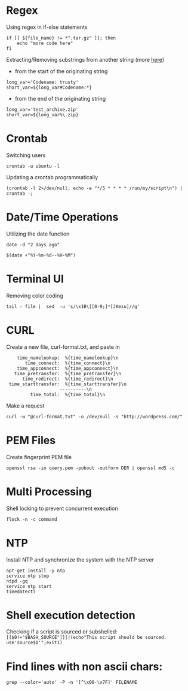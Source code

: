 # Regex 
Using regex in if-else statements
```shell
if [[ ${file_name} != *".tar.gz" ]]; then
    echo "more code here"
fi
```

Extracting/Removing substrings from another string (more [here](https://www.tldp.org/LDP/abs/html/string-manipulation.html))
* from the start of the originating string
```shell
long_var='Codename:	trusty'
short_var=${long_var#Codename:*}
```

* from the end of the originating string
```shell
long_var='test_archive.zip'
short_var=${long_var%\.zip}
```


# Crontab
Switching users
```shell
crontab -u ubuntu -l
```

Updating a crontab programmatically
```shell
(crontab -l 2>/dev/null; echo -e "*/5 * * * * /run/my/script\n") | crontab -;
```


# Date/Time Operations
Utilizing the date function
```shell
date -d "2 days ago" 

$(date +"%Y-%m-%d--%H-%M") 
```


# Terminal UI
Removing color coding
```shell
tail - file |  sed  -u 's/\x1B\[[0-9;]*[JKmsu]//g'
```


# CURL 
Create a new file, curl-format.txt, and paste in
```shell
    time_namelookup:  %{time_namelookup}\n 
       time_connect:  %{time_connect}\n 
    time_appconnect:  %{time_appconnect}\n 
   time_pretransfer:  %{time_pretransfer}\n 
      time_redirect:  %{time_redirect}\n 
 time_starttransfer:  %{time_starttransfer}\n 
                    ----------\n 
         time_total:  %{time_total}\n 
``` 

Make a request
```shell
curl -w "@curl-format.txt" -o /dev/null -s "http://wordpress.com/"
```


# PEM Files
Create fingerprint PEM file 
```
openssl rsa -in query.pem -pubout -outform DER | openssl md5 -c
```


# Multi Processing
Shell locking to prevent concurrent execution
```shell 
flock -n -c command
```


# NTP
Install NTP and synchronize the system with the NTP server
```shell
apt-get install -y ntp 
service ntp stop
ntpd -gq
service ntp start
timedatectl
```


# Shell execution detection
Checking if a script is sourced or subshelled:  
`[[$0!="$BASH_SOURCE"]]||(echo"This script should be sourced. use'source$0'";exit1)` 

# Find lines with non ascii chars:
```shell 
grep --color='auto' -P -n '[^\x00-\x7F]' FILENAME
```

